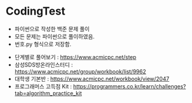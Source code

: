 # CodingTest



* 파이썬으로 작성한 백준 문제 풀이    
* 모든 문제는 파이썬으로 풀이하였음.    
* 번호.py 형식으로 저장함.    


- 단계별로 풀어보기 : https://www.acmicpc.net/step
- 삼성SDS방온라인스터디 : https://www.acmicpc.net/group/workbook/list/9962
- 대학생 기본반 : https://www.acmicpc.net/workbook/view/2047
- 프로그래머스 고득점 Kit : https://programmers.co.kr/learn/challenges?tab=algorithm_practice_kit